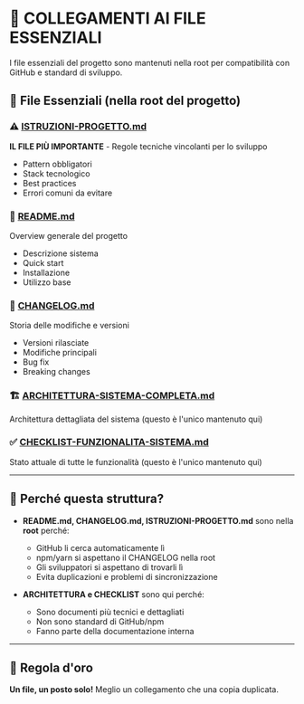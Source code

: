 # 🔗 COLLEGAMENTI AI FILE ESSENZIALI

I file essenziali del progetto sono mantenuti nella root per compatibilità con GitHub e standard di sviluppo.

## 📌 File Essenziali (nella root del progetto)

### ⚠️ [ISTRUZIONI-PROGETTO.md](../../../ISTRUZIONI-PROGETTO.md)
**IL FILE PIÙ IMPORTANTE** - Regole tecniche vincolanti per lo sviluppo
- Pattern obbligatori
- Stack tecnologico
- Best practices
- Errori comuni da evitare

### 📖 [README.md](../../../README.md)
Overview generale del progetto
- Descrizione sistema
- Quick start
- Installazione
- Utilizzo base

### 📝 [CHANGELOG.md](../../../CHANGELOG.md)
Storia delle modifiche e versioni
- Versioni rilasciate
- Modifiche principali
- Bug fix
- Breaking changes

### 🏗️ [ARCHITETTURA-SISTEMA-COMPLETA.md](ARCHITETTURA-SISTEMA-COMPLETA.md)
Architettura dettagliata del sistema (questo è l'unico mantenuto qui)

### ✅ [CHECKLIST-FUNZIONALITA-SISTEMA.md](CHECKLIST-FUNZIONALITA-SISTEMA.md)
Stato attuale di tutte le funzionalità (questo è l'unico mantenuto qui)

---

## 📍 Perché questa struttura?

- **README.md, CHANGELOG.md, ISTRUZIONI-PROGETTO.md** sono nella **root** perché:
  - GitHub li cerca automaticamente lì
  - npm/yarn si aspettano il CHANGELOG nella root
  - Gli sviluppatori si aspettano di trovarli lì
  - Evita duplicazioni e problemi di sincronizzazione

- **ARCHITETTURA e CHECKLIST** sono qui perché:
  - Sono documenti più tecnici e dettagliati
  - Non sono standard di GitHub/npm
  - Fanno parte della documentazione interna

---

## 🎯 Regola d'oro

**Un file, un posto solo!** Meglio un collegamento che una copia duplicata.
